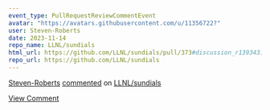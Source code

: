 ```yaml
---
event_type: PullRequestReviewCommentEvent
avatar: "https://avatars.githubusercontent.com/u/11356722?"
user: Steven-Roberts
date: 2023-11-14
repo_name: LLNL/sundials
html_url: https://github.com/LLNL/sundials/pull/373#discussion_r1393431654
repo_url: https://github.com/LLNL/sundials
---
```


<a href='https://github.com/Steven-Roberts' target='_blank'>Steven-Roberts</a> <a href='https://github.com/LLNL/sundials/pull/373#discussion_r1393431654' target='_blank'>commented</a> on <a href='https://github.com/LLNL/sundials' target='_blank'>LLNL/sundials</a>

<a href='https://github.com/LLNL/sundials/pull/373#discussion_r1393431654' target='_blank'>View Comment</a>